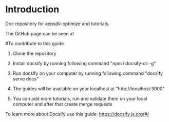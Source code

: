 
# Introduction

Doc repository for aepsdk-optimize and tutorials. 

The GitHub page can be seen at 

#To contribute to this guide
1. Clone the repository 
2. Install docsify by running following command
      "npm i docsify-cli -g"
3. Run docsify on your computer by running following command
      "docsify serve docs"
4. The guides will be available on your localhost at "http://localhost:3000"

5. You can add more tutorials, run and validate them on your local computer and after that create merge requests

To learn more about Docsify use this guide: https://docsify.js.org/#/
